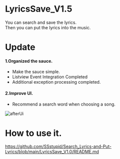 # LyricsSave_V1.5
You can search and save the lyrics.         
Then you can put the lyrics into the music.     

# Update
#### 1.Organized the sauce.            
* Make the sauce simple.  
* Listview Event Integration Completed
* Additional exception processing completed.              
        
#### 2.Improve UI.                       
* Recommend a search word when choosing a song.       
           
![afterUi](https://user-images.githubusercontent.com/90036120/134807628-b48fb4cb-36e9-4c23-9772-5f1021f00f28.JPG)

# How to use it.
https://github.com/SSstupid/Search_Lyrics-and-Put-Lyrics/blob/main/LyricsSave_V1.0/README.md
